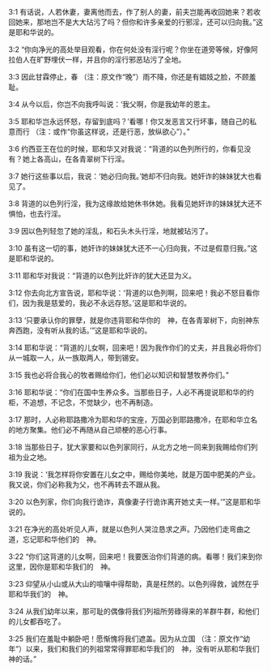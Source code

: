 <a id="1"></a>3:1  有话说，人若休妻，妻离他而去，作了别人的妻，前夫岂能再收回她来？若收回她来，那地岂不是大大玷污了吗？但你和许多亲爱的行邪淫，还可以归向我。”这是耶和华说的。  

<a id="2"></a>3:2  “你向净光的高处举目观看，你在何处没有淫行呢？你坐在道旁等候，好像阿拉伯人在旷野埋伏一样，并且你的淫行邪恶玷污了全地。  

<a id="3"></a>3:3  因此甘霖停止，春 （注：原文作“晚”）雨不降，你还是有娼妓之脸，不顾羞耻。  

<a id="4"></a>3:4  从今以后，你岂不向我呼叫说：‘我父啊，你是我幼年的恩主。  

<a id="5"></a>3:5  耶和华岂永远怀怒，存留到底吗？’看哪！你又发恶言又行坏事，随自己的私意而行 （注：或作“你虽这样说，还是行恶，放纵欲心”）。”  

<a id="6"></a>3:6  约西亚王在位的时候，耶和华又对我说：“背道的以色列所行的，你看见没有？她上各高山，在各青翠树下行淫。  

<a id="7"></a>3:7  她行这些事以后，我说：‘她必归向我。’她却不归向我。她奸诈的妹妹犹大也看见了。  

<a id="8"></a>3:8  背道的以色列行淫，我为这缘故给她休书休她。我看见她奸诈的妹妹犹大还不惧怕，也去行淫。  

<a id="9"></a>3:9  因以色列轻忽了她的淫乱，和石头木头行淫，地就被玷污了。  

<a id="10"></a>3:10  虽有这一切的事，她奸诈的妹妹犹大还不一心归向我，不过是假意归我。”这是耶和华说的。  

<a id="11"></a>3:11  耶和华对我说：“背道的以色列比奸诈的犹大还显为义。  

<a id="12"></a>3:12  你去向北方宣告说，耶和华说：‘背道的以色列啊，回来吧！我必不怒目看你们，因为我是慈爱的，我必不永远存怒。’这是耶和华说的。  

<a id="13"></a>3:13  ‘只要承认你的罪孽，就是你违背耶和华你的　神，在各青翠树下，向别神东奔西跑，没有听从我的话。’”这是耶和华说的。  

<a id="14"></a>3:14  耶和华说：“背道的儿女啊，回来吧！因为我作你们的丈夫，并且我必将你们从一城取一人，从一族取两人，带到锡安。  

<a id="15"></a>3:15  我也必将合我心的牧者赐给你们，他们必以知识和智慧牧养你们。”  

<a id="16"></a>3:16  耶和华说：“你们在国中生养众多。当那些日子，人必不再提说耶和华的约柜，不追想，不记念，不觉缺少，也不再制造。  

<a id="17"></a>3:17  那时，人必称耶路撒冷为耶和华的宝座，万国必到耶路撒冷，在耶和华立名的地方聚集。他们必不再随从自己顽梗的恶心行事。  

<a id="18"></a>3:18  当那些日子，犹大家要和以色列家同行，从北方之地一同来到我赐给你们列祖为业之地。  

<a id="19"></a>3:19  我说：‘我怎样将你安置在儿女之中，赐给你美地，就是万国中肥美的产业。我又说，你们必称我为父，也不再转去不跟从我。  

<a id="20"></a>3:20  以色列家，你们向我行诡诈，真像妻子行诡诈离开她丈夫一样。’”这是耶和华说的。  

<a id="21"></a>3:21  在净光的高处听见人声，就是以色列人哭泣恳求之声。乃因他们走弯曲之道，忘记耶和华他们的　神。  

<a id="22"></a>3:22  “你们这背道的儿女啊，回来吧！我要医治你们背道的病。看哪！我们来到你这里，因你是耶和华我们的　神。  

<a id="23"></a>3:23  仰望从小山或从大山的喧嚷中得帮助，真是枉然的。以色列得救，诚然在乎耶和华我们的　神。  

<a id="24"></a>3:24  从我们幼年以来，那可耻的偶像将我们列祖所劳碌得来的羊群牛群，和他们的儿女都吞吃了。  

<a id="25"></a>3:25  我们在羞耻中躺卧吧！愿惭愧将我们遮盖。因为从立国 （注：原文作“幼年”）以来，我们和我们的列祖常常得罪耶和华我们的　神，没有听从耶和华我们　神的话。”  
